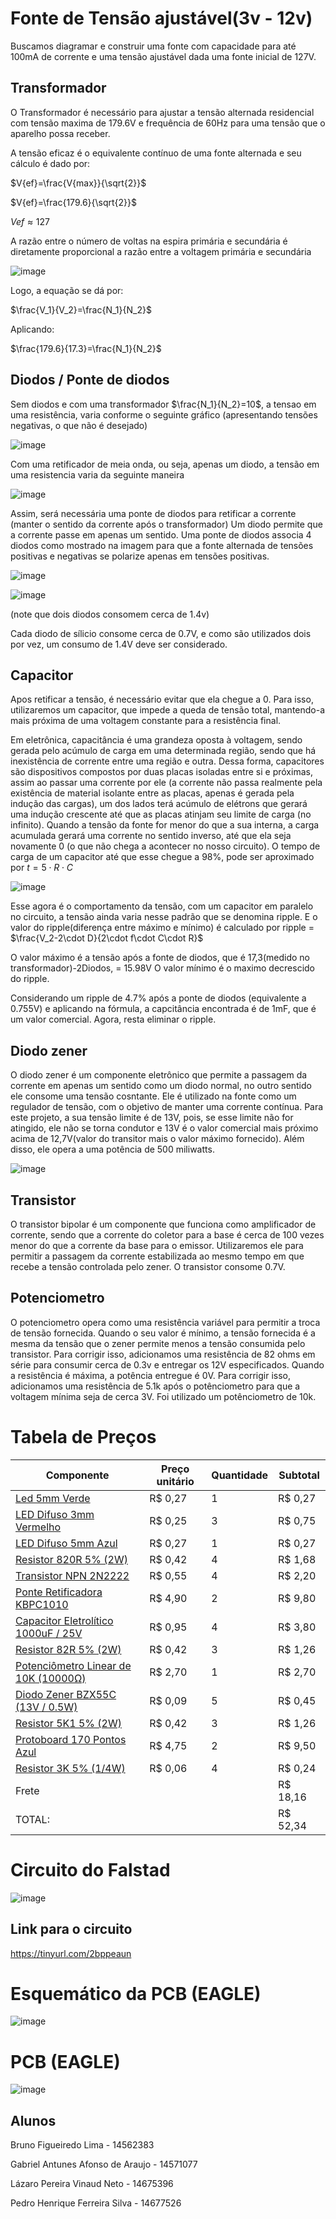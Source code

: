 
# Fonte de Tensão ajustável(3v - 12v)

Buscamos diagramar e construir uma fonte com capacidade para até 100mA de corrente e uma tensão ajustável dada uma fonte inicial de 127V.






## Transformador

O Transformador é necessário para ajustar a tensão alternada residencial com tensão maxima de 179.6V e frequência de 60Hz para uma tensão que o aparelho possa receber.

A tensão eficaz é o equivalente contínuo de uma fonte alternada e seu cálculo é dado por:  

$V{ef}=\frac{V{max}}{\sqrt{2}}$

$V{ef}=\frac{179.6}{\sqrt{2}}$

$V{ef}\approx127$

A razão entre o número de voltas na espira primária e secundária é diretamente proporcional a razão entre a voltagem primária e secundária 

![image](https://github.com/pedrohfsilva/trabalho-de-eletronica/assets/128495824/1f843eb6-1e2e-46d0-9f88-eb5aba02f8c8)


Logo, a equação se dá por:

$\frac{V_1}{V_2}=\frac{N_1}{N_2}$

Aplicando:

$\frac{179.6}{17.3}=\frac{N_1}{N_2}$

## Diodos / Ponte de diodos

Sem diodos e com uma transformador $\frac{N_1}{N_2}=10$, a tensao em uma resistência, varia conforme o seguinte gráfico (apresentando tensões negativas, o que não é desejado)

![image](https://github.com/pedrohfsilva/trabalho-de-eletronica/assets/128495824/8dba6314-f129-4f2b-b983-e84d2f787b04)

Com uma retificador de meia onda, ou seja, apenas um diodo, a tensão em uma resistencia varia da seguinte maneira

![image](https://github.com/pedrohfsilva/trabalho-de-eletronica/assets/128495824/bcdb7ee7-a130-4338-96fd-8f611e7a08c7)

Assim, será necessária uma ponte de diodos para retificar a corrente (manter o sentido da corrente após o transformador)
Um diodo permite que a corrente passe em apenas um sentido. Uma ponte de diodos associa 4 diodos como mostrado na imagem para que a fonte alternada de tensões positivas e negativas se polarize apenas em tensões positivas.

![image](https://github.com/pedrohfsilva/trabalho-de-eletronica/assets/128495824/e82fc914-da09-455a-b5ef-d3aa6a5a751c)

![image](https://github.com/pedrohfsilva/trabalho-de-eletronica/assets/128495824/c2eb18fb-68f5-42f5-aa4a-363e8e6bfe75)

(note que dois diodos consomem cerca de 1.4v)

Cada diodo de sílicio consome cerca de 0.7V, e como são utilizados dois por vez, um consumo de 1.4V deve ser considerado. 

## Capacitor

Apos retificar a tensão, é necessário evitar que ela chegue a 0. Para isso, utilizaremos um capacitor, que impede a queda de tensão total, mantendo-a mais próxima de uma voltagem constante para a resistência final.

Em eletrônica, capacitância é uma grandeza oposta à voltagem, sendo gerada pelo acúmulo de carga em uma determinada região, sendo que há inexistência de corrente entre uma região e outra. 
Dessa forma, capacitores são dispositivos compostos por duas placas isoladas entre si e próximas, assim ao passar uma corrente por ele (a corrente não passa realmente pela existência de material isolante entre as placas, apenas é gerada pela indução das cargas), um dos lados terá acúmulo de elétrons que gerará uma indução crescente até que as placas atinjam seu limite de carga (no infinito). Quando a tensão da fonte for menor do que a sua interna, a carga acumulada gerará uma corrente no sentido inverso, até que ela seja novamente 0 (o que não chega a acontecer no nosso circuito).
O tempo de carga de um capacitor até que esse chegue a 98%, pode ser aproximado por $t=5\cdot R\cdot C$

![image](https://github.com/pedrohfsilva/trabalho-de-eletronica/assets/128495824/8ad8f747-13f5-4e99-9d3e-3284eff435e2)

Esse agora é o comportamento da tensão, com um capacitor em paralelo no circuito, a tensão ainda varia nesse padrão que se denomina ripple. E o valor do ripple(diferença entre máximo e mínimo) é calculado por ripple = $\frac{V_2-2\cdot D}{2\cdot f\cdot C\cdot R}$

O valor máximo é a tensão após a fonte de diodos, que é 17,3(medido no transformador)-2Diodos, = 15.98V
O valor mínimo é o maximo decrescido do ripple.

Considerando um ripple de 4.7% após a ponte de diodos (equivalente a 0.755V) e aplicando na fórmula, a capcitância encontrada é de 1mF, que é um valor comercial.
Agora, resta eliminar o ripple.

## Diodo zener

O diodo zener é um componente eletrônico que permite a passagem da corrente em apenas um sentido como um diodo normal, no outro sentido ele consome uma tensão cosntante. Ele é utilizado na fonte como um regulador de tensão, com o objetivo de manter uma corrente contínua. Para este projeto, a sua tensão limite é de 13V, pois, se esse limite não for atingido, ele não se torna condutor e 13V é o valor comercial mais próximo acima de 12,7V(valor do transitor mais o valor máximo fornecido). Além disso, ele opera a uma potência de 500 miliwatts.


![image](https://github.com/pedrohfsilva/trabalho-de-eletronica/assets/128495824/3ec42bf5-eec7-451e-8fe3-abe763374f84)


## Transistor

O transistor bipolar é um componente que funciona como amplificador de corrente, sendo que a corrente do coletor para a base é cerca de 100 vezes menor do que a corrente da base para o emissor.
Utilizaremos ele para permitir a passagem da corrente estabilizada ao mesmo tempo em que recebe a tensão controlada pelo zener. O transistor consome 0.7V.

## Potenciometro

O potenciometro opera como uma resistência variável para permitir a troca de tensão fornecida. Quando o seu valor é mínimo, a tensão fornecida é a mesma da tensão que o zener permite menos a tensão consumida pelo transistor. Para corrigir isso, adicionamos uma resistência de 82 ohms em série para consumir cerca de 0.3v e entregar os 12V especificados.
Quando a resistência é máxima, a potência entregue é 0V. Para corrigir isso, adicionamos uma resistência de 5.1k após o potênciometro para que a voltagem mínima seja de cerca 3V.
Foi utilizado um potênciometro de 10k.





# Tabela de Preços

|Componente|Preço unitário|Quantidade|Subtotal
|---|---|---|---|
[Led 5mm Verde](https://www.baudaeletronica.com.br/produto/led-difuso-5mm-verde)|R$ 0,27|1|R$ 0,27
[LED Difuso 3mm Vermelho](https://www.baudaeletronica.com.br/produto/led-difuso-3mm-vermelho)|R$ 0,25|3|R$ 0,75
[LED Difuso 5mm Azul](https://www.baudaeletronica.com.br/produto/led-difuso-5mm-azul)|R$ 0,27|1|R$ 0,27
[Resistor 820R 5% (2W)](https://www.baudaeletronica.com.br/produto/resistor-820r-5-2w.html)|R$ 0,42|4|R$ 1,68
[Transistor NPN 2N2222](https://www.baudaeletronica.com.br/produto/transistor-npn-2n2222.html)|R$ 0,55|4|R$ 2,20
[Ponte Retificadora KBPC1010](https://www.baudaeletronica.com.br/produto/ponte-retificadora-kbpc1010.html)|R$ 4,90|2|R$ 9,80
[Capacitor Eletrolítico 1000uF / 25V](https://www.baudaeletronica.com.br/produto/capacitor-eletrolitico-1000uf-25v-105c.html)|R$ 0,95|4|R$ 3,80
[Resistor 82R 5% (2W)](https://www.baudaeletronica.com.br/produto/resistor-82r-5-2w.html)|R$ 0,42|3|R$ 1,26
[Potenciômetro Linear de 10K (10000Ω)](https://www.baudaeletronica.com.br/produto/potenciometro-linear-de-10k-10000.html)|R$ 2,70|1|R$ 2,70
[Diodo Zener BZX55C (13V / 0.5W)](https://www.baudaeletronica.com.br/produto/diodo-zener-bzx55c-13v-05w.html)|R$ 0,09|5|R$ 0,45
[Resistor 5K1 5% (2W)](https://www.baudaeletronica.com.br/produto/resistor-5k1-5-2w.html)|R$ 0,42|3|R$ 1,26
[Protoboard 170 Pontos Azul](https://www.baudaeletronica.com.br/produto/protoboard-170-pontos-azul.html)|R$ 4,75|2|R$ 9,50
[Resistor 3K 5% (1/4W)](https://www.baudaeletronica.com.br/produto/resistor-3k-5-14w.html)|R$ 0,06|4|R$ 0,24
Frete|||R$ 18,16
TOTAL:|||R$ 52,34

# Circuito do Falstad
![image](https://github.com/pedrohfsilva/trabalho-de-eletronica/blob/main/Imagens/falstad.PNG)

## Link para o circuito
https://tinyurl.com/2bppeaun

# Esquemático da PCB (EAGLE)
![image](https://github.com/pedrohfsilva/trabalho-de-eletronica/blob/main/Imagens/esquematico.PNG)

# PCB (EAGLE)
![image](https://github.com/pedrohfsilva/trabalho-de-eletronica/blob/main/Imagens/PCB.PNG)


## Alunos

Bruno Figueiredo Lima - 14562383

Gabriel Antunes Afonso de Araujo - 14571077

Lázaro Pereira Vinaud Neto - 14675396

Pedro Henrique Ferreira Silva - 14677526
